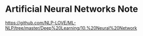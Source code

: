 # Artificial Neural Networks Note

https://github.com/NLP-LOVE/ML-NLP/tree/master/Deep%20Learning/10.%20Neural%20Network
